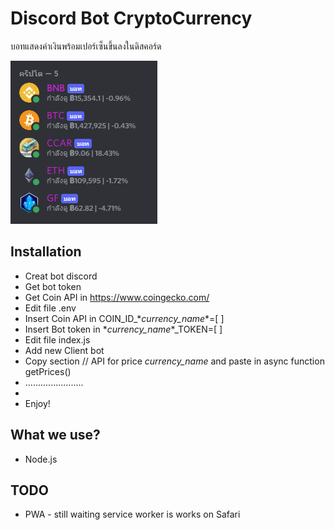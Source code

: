 # Discord Bot CryptoCurrency 
บอทแสดงค่าเงินพร้อมเปอร์เซ็นขึ้นลงในดิสคอร์ด

![discord_bot](Screenshot_105701.png)

## Installation
- Creat bot discord
- Get bot token
- Get Coin API in https://www.coingecko.com/
- Edit file .env
- Insert Coin API in COIN_ID_&ast;*currency_name*&ast;=[ ]
- Insert Bot token in &ast;*currency_name*&ast;_TOKEN=[ ]
- Edit file index.js
- Add new Client bot
- Copy section // API for price *currency_name* and paste in async function getPrices()
- .......................
-
- Enjoy!

## What we use?
* Node.js

## TODO

* PWA - still waiting service worker is works on Safari
